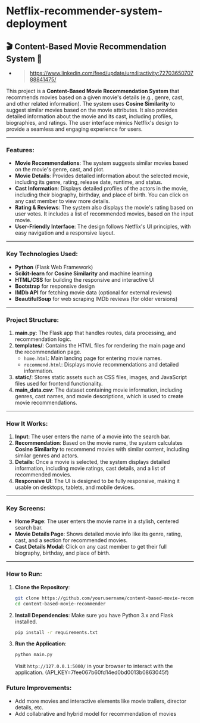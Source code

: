 # Netflix-recommender-system-deployment

## 🎬 Content-Based Movie Recommendation System 🎥

- > https://www.linkedin.com/feed/update/urn:li:activity:7270365070788841475/

This project is a **Content-Based Movie Recommendation System** that recommends movies based on a given movie's details (e.g., genre, cast, and other related information). The system uses **Cosine Similarity** to suggest similar movies based on the movie attributes. It also provides detailed information about the movie and its cast, including profiles, biographies, and ratings. The user interface mimics Netflix's design to provide a seamless and engaging experience for users.

---

### Features:
- **Movie Recommendations**: The system suggests similar movies based on the movie's genre, cast, and plot.
- **Movie Details**: Provides detailed information about the selected movie, including its genre, rating, release date, runtime, and status.
- **Cast Information**: Displays detailed profiles of the actors in the movie, including their biography, birthday, and place of birth. You can click on any cast member to view more details.
- **Rating & Reviews**: The system also displays the movie's rating based on user votes. It includes a list of recommended movies, based on the input movie.
- **User-Friendly Interface**: The design follows Netflix's UI principles, with easy navigation and a responsive layout.

---

### Key Technologies Used:
- **Python** (Flask Web Framework)
- **Scikit-learn** for **Cosine Similarity** and machine learning
- **HTML/CSS** for building the responsive and interactive UI
- **Bootstrap** for responsive design
- **IMDb API** for fetching movie data (optional for external reviews)
- **BeautifulSoup** for web scraping IMDb reviews (for older versions)

---

### Project Structure:
1. **main.py**: The Flask app that handles routes, data processing, and recommendation logic.
2. **templates/**: Contains the HTML files for rendering the main page and the recommendation page. 
   - `home.html`: Main landing page for entering movie names.
   - `recommend.html`: Displays movie recommendations and detailed information.
3. **static/**: Stores static assets such as CSS files, images, and JavaScript files used for frontend functionality.
4. **main_data.csv**: The dataset containing movie information, including genres, cast names, and movie descriptions, which is used to create movie recommendations.

---

### How It Works:
1. **Input**: The user enters the name of a movie into the search bar.
2. **Recommendation**: Based on the movie name, the system calculates **Cosine Similarity** to recommend movies with similar content, including similar genres and actors.
3. **Details**: Once a movie is selected, the system displays detailed information, including movie ratings, cast details, and a list of recommended movies.
4. **Responsive UI**: The UI is designed to be fully responsive, making it usable on desktops, tablets, and mobile devices.

---

### Key Screens:
- **Home Page**: The user enters the movie name in a stylish, centered search bar.
- **Movie Details Page**: Shows detailed movie info like its genre, rating, cast, and a section for recommended movies.
- **Cast Details Modal**: Click on any cast member to get their full biography, birthday, and place of birth.

---

### How to Run:
1. **Clone the Repository**:
   ```bash
   git clone https://github.com/yourusername/content-based-movie-recommender.git
   cd content-based-movie-recommender
   ```
   
2. **Install Dependencies**:
   Make sure you have Python 3.x and Flask installed.
   ```bash
   pip install -r requirements.txt
   ```
   
3. **Run the Application**:
   ```bash
   python main.py
   ```
   Visit `http://127.0.0.1:5000/` in your browser to interact with the application.
(API_KEY=7fee067b60fd14ed0bd0013b0863045f)


### Future Improvements:

- Add more movies and interactive elements like movie trailers, director details, etc.
- Add collabrative and hybrid model for recommendation of movies
